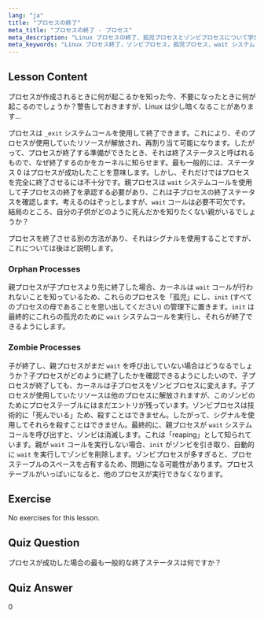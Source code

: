 ```yaml
---
lang: "ja"
title: "プロセスの終了"
meta_title: "プロセスの終了 - プロセス"
meta_description: "Linux プロセスの終了、孤児プロセスとゾンビプロセスについて学びます。効果的なプロセス管理のための_exit および wait システムコールを理解します。"
meta_keywords: "Linux プロセス終了，ゾンビプロセス，孤児プロセス，wait システムコール，_exit, Linux チュートリアル，Linux 初心者"
---
```


## Lesson Content

プロセスが作成されるときに何が起こるかを知った今、不要になったときに何が起こるのでしょうか？警告しておきますが、Linux は少し暗くなることがあります...

プロセスは `_exit` システムコールを使用して終了できます。これにより、そのプロセスが使用していたリソースが解放され、再割り当て可能になります。したがって、プロセスが終了する準備ができたとき、それは終了ステータスと呼ばれるもので、なぜ終了するのかをカーネルに知らせます。最も一般的には、ステータス 0 はプロセスが成功したことを意味します。しかし、それだけではプロセスを完全に終了させるには不十分です。親プロセスは `wait` システムコールを使用して子プロセスの終了を承認する必要があり、これは子プロセスの終了ステータスを確認します。考えるのはぞっとしますが、`wait` コールは必要不可欠です。結局のところ、自分の子供がどのように死んだかを知りたくない親がいるでしょうか？

プロセスを終了させる別の方法があり、それはシグナルを使用することですが、これについては後ほど説明します。

### Orphan Processes

親プロセスが子プロセスより先に終了した場合、カーネルは `wait` コールが行われないことを知っているため、これらのプロセスを「孤児」にし、`init` (すべてのプロセスの母であることを思い出してください) の管理下に置きます。`init` は最終的にこれらの孤児のために `wait` システムコールを実行し、それらが終了できるようにします。

### Zombie Processes

子が終了し、親プロセスがまだ `wait` を呼び出していない場合はどうなるでしょうか？子プロセスがどのように終了したかを確認できるようにしたいので、子プロセスが終了しても、カーネルは子プロセスをゾンビプロセスに変えます。子プロセスが使用していたリソースは他のプロセスに解放されますが、このゾンビのためにプロセステーブルにはまだエントリが残っています。ゾンビプロセスは技術的に「死んでいる」ため、殺すことはできません。したがって、シグナルを使用してそれらを殺すことはできません。最終的に、親プロセスが `wait` システムコールを呼び出すと、ゾンビは消滅します。これは「reaping」として知られています。親が `wait` コールを実行しない場合、`init` がゾンビを引き取り、自動的に `wait` を実行してゾンビを削除します。ゾンビプロセスが多すぎると、プロセステーブルのスペースを占有するため、問題になる可能性があります。プロセステーブルがいっぱいになると、他のプロセスが実行できなくなります。

## Exercise

No exercises for this lesson.

## Quiz Question

プロセスが成功した場合の最も一般的な終了ステータスは何ですか？

## Quiz Answer

0
